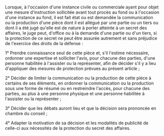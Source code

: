 Lorsque, à l'occasion d'une instance civile ou commerciale ayant pour objet une mesure d'instruction sollicitée avant tout procès au fond ou à l'occasion d'une instance au fond, il est fait état ou est demandée la communication ou la production d'une pièce dont il est allégué par une partie ou un tiers ou dont il a été jugé qu'elle est de nature à porter atteinte à un secret des affaires, le juge peut, d'office ou à la demande d'une partie ou d'un tiers, si la protection de ce secret ne peut être assurée autrement et sans préjudice de l'exercice des droits de la défense :  

  

1° Prendre connaissance seul de cette pièce et, s'il l'estime nécessaire, ordonner une expertise et solliciter l'avis, pour chacune des parties, d'une personne habilitée à l'assister ou la représenter, afin de décider s'il y a lieu d'appliquer des mesures de protection prévues au présent article ;  

  

2° Décider de limiter la communication ou la production de cette pièce à certains de ses éléments, en ordonner la communication ou la production sous une forme de résumé ou en restreindre l'accès, pour chacune des parties, au plus à une personne physique et une personne habilitée à l'assister ou la représenter ;  

  

3° Décider que les débats auront lieu et que la décision sera prononcée en chambre du conseil ;  

  

4° Adapter la motivation de sa décision et les modalités de publicité de celle-ci aux nécessités de la protection du secret des affaires.

